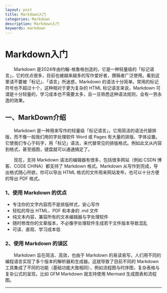 ```yaml
---
layout: post
title: Markdown入门
categories: Markdown
description: Markdown入门
keywords: markdown
---
```

# Markdown入门

&emsp;&emsp;Markdown 是2024年由约翰-格鲁格创造的，它是一种轻量级的「标记语言」，它的优点很多，目前也被越来越多的写作爱好者，撰稿者广泛使用。看到这里请不要被「标记」、「语言」所迷惑，Markdown 的语法十分简单。常用的标记符号也不超过十个，这种相对于更为复杂的 HTML 标记语言来说，Markdown 可谓是十分轻量的，学习成本也不需要太多，且一旦熟悉这种语法规则，会有一劳永逸的效果。

## 一、MarkDown介绍

&emsp;&emsp;Markdown 是一种用来写作的轻量级「标记语言」，它用简洁的语法代替排版，而不像一般我们用的字处理软件 Word 或 Pages 有大量的排版、字体设置。它使我们专心于码字，用「标记」语法，来代替常见的排版格式。例如此文从内容到格式，甚至插图，键盘就可以通通搞定了。

&emsp;&emsp;现在，支持 Markdown 语法的编辑器有很多，包括很多网站（例如 CSDN 博客、CODE CHINA）都支持了 Markdown 格式。Markdown 从写作到完成，导出格式随心所欲，你可以导出 HTML 格式的文件用来网站发布，也可以十分方便的导出 PDF 格式。

### 1、使用 Markdown 的优点

* 专注你的文字内容而不是排版样式，安心写作
* 轻松的导出 HTML、PDF 和本身的 .md 文件
* 纯文本内容，兼容所有的文本编辑器与字处理软件
* 随时修改你的文章版本，不必像字处理软件生成若干文件版本导致混乱
* 可读、直观、学习成本低

### 2、使用 Markdown 的误区

&emsp;&emsp;Markdown 旨在简洁、高效，也由于 Markdown 的易读易写，人们用不同的编程语言实现了多个版本的解析器和生成器。这就导致了目前不同的 Markdown 工具集成了不同的功能（基础功能大致相同），例如流程图与时序图，复杂表格与复杂公式的呈现，比如 GFM Markdown 就支持使用 Mermaid 生成图表和流程图。

-----------
